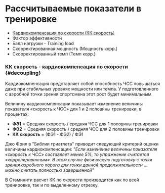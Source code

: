 # Рассчитываемые показатели в тренировке

* [Кардиокомпенсация по скорости \(КК скорость\)](#decoupling)
* Фактор эффективности
* Балл нагрузки - Training load
* Скорректированная мощность (Мощность корр.)
* Скорректированный темп (Темп корр.)



### КК скорость  - кардиокомпенсация по скорости {#decoupling}

Кардиокомпенсация представляет собой способность ЧСС повышаться даже при стабильных уровнях мощности или темпа. У подготовленного с аэробной точки зрения спортсмена этот рост будет минимальным.

Величину кардиокомпенсации показывает изменение величины показателя «скорость к ЧСС» для 1 и 2 половины тренировки, в процентах:
* **ФЭ1** = Средняя скорость / средняя ЧСС для 1 половины тренировки
* **ФЭ2** = Средняя скорость / средняя ЧСС для 2 половины тренировки
* **КК скорость** = (ФЭ1 - ФЭ2) / ФЭ1

Джо Фрил в "Библии триатлета" приводит следующий критерий оценки величины кардиокомпенсации: 
_"Если изменение величины показателя «скорость к ЧСС» составляет менее 5%, то упражнение считается «коррелированным». В этом случае физическую подготовку с точки зрения аэробного порога для гонки данной продолжительности ... можно считать полностью завершенной"_

В Стаминити расчет КК по скорости производится как по всей тренировке, так и по выделенному отрезку.